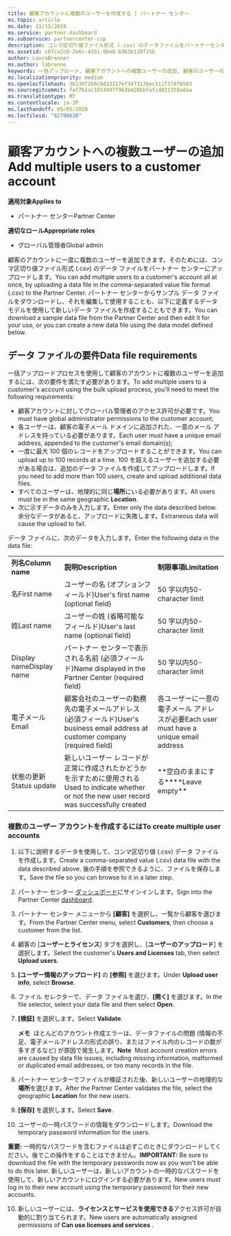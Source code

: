 ```yaml
---
title: 顧客アカウントに複数のユーザーを作成する | パートナー センター
ms.topic: article
ms.date: 11/13/2019
ms.service: partner-dashboard
ms.subservice: partnercenter-csp
description: コンマ区切り値ファイル形式 (.csv) のデータファイルをパートナーセンターにアップロードすることで、顧客のアカウントに複数のユーザーを一度に追加する方法について説明します。
ms.assetid: c6fca2c0-2e6c-41b1-9be8-b363b139f15b
author: LauraBrenner
ms.author: labrenne
keywords: 一括アップロード, 顧客アカウントへの複数ユーザーの追加, 顧客のユーザーの追加, 顧客のユーザーの一括アップロード, 顧客アカウント, 顧客のユーザー, ユーザー
ms.localizationpriority: medium
ms.openlocfilehash: 36130f268c9d33217ef3473136ec511f374fb583
ms.sourcegitcommit: faf7b1ac1653497f963b428bbfafcd821378adaa
ms.translationtype: MT
ms.contentlocale: ja-JP
ms.lasthandoff: 05/05/2020
ms.locfileid: "82798630"
---
```

# <a name="add-multiple-users-to-a-customer-account"></a><span data-ttu-id="9a249-104">顧客アカウントへの複数ユーザーの追加</span><span class="sxs-lookup"><span data-stu-id="9a249-104">Add multiple users to a customer account</span></span>

<span data-ttu-id="9a249-105">**適用対象**</span><span class="sxs-lookup"><span data-stu-id="9a249-105">**Applies to**</span></span>

- <span data-ttu-id="9a249-106">パートナー センター</span><span class="sxs-lookup"><span data-stu-id="9a249-106">Partner Center</span></span>

<span data-ttu-id="9a249-107">**適切なロール**</span><span class="sxs-lookup"><span data-stu-id="9a249-107">**Appropriate roles**</span></span>

- <span data-ttu-id="9a249-108">グローバル管理者</span><span class="sxs-lookup"><span data-stu-id="9a249-108">Global admin</span></span>

<span data-ttu-id="9a249-109">顧客のアカウントに一度に複数のユーザーを追加できます。そのためには、コンマ区切り値ファイル形式 (.csv) のデータ ファイルをパートナー センターにアップロードします。</span><span class="sxs-lookup"><span data-stu-id="9a249-109">You can add multiple users to a customer's account all at once, by uploading a data file in the comma-separated value file format (.csv) to the Partner Center.</span></span> <span data-ttu-id="9a249-110">パートナー センターからサンプル データ ファイルをダウンロードし、それを編集して使用することも、以下に定義するデータ モデルを使用して新しいデータ ファイルを作成することもできます。</span><span class="sxs-lookup"><span data-stu-id="9a249-110">You can download a sample data file from the Partner Center and then edit it for your use, or you can create a new data file using the data model defined below.</span></span>

## <a name="data-file-requirements"></a><a href="" id="creatingtheimportcsvfile"></a><span data-ttu-id="9a249-111">データ ファイルの要件</span><span class="sxs-lookup"><span data-stu-id="9a249-111">Data file requirements</span></span>

<span data-ttu-id="9a249-112">一括アップロードプロセスを使用して顧客のアカウントに複数のユーザーを追加するには、次の要件を満たす必要があります。</span><span class="sxs-lookup"><span data-stu-id="9a249-112">To add multiple users to a customer's account using the bulk upload process, you'll need to meet the following requirements:</span></span>

- <span data-ttu-id="9a249-113">顧客アカウントに対してグローバル管理者のアクセス許可が必要です。</span><span class="sxs-lookup"><span data-stu-id="9a249-113">You must have global administrator permissions to the customer account;</span></span>
- <span data-ttu-id="9a249-114">各ユーザーは、顧客の電子メール ドメインに追加された、一意のメール アドレスを持っている必要があります。</span><span class="sxs-lookup"><span data-stu-id="9a249-114">Each user must have a unique email address, appended to the customer's email domain(s);</span></span>
- <span data-ttu-id="9a249-115">一度に最大 100 個のレコードをアップロードすることができます。</span><span class="sxs-lookup"><span data-stu-id="9a249-115">You can upload up to 100 records at a time.</span></span> <span data-ttu-id="9a249-116">100 を超えるユーザーを追加する必要がある場合は、追加のデータ ファイルを作成してアップロードします。</span><span class="sxs-lookup"><span data-stu-id="9a249-116">If you need to add more than 100 users, create and upload additional data files.</span></span>
- <span data-ttu-id="9a249-117">すべてのユーザーは、地理的に同じ**場所**にいる必要があります。</span><span class="sxs-lookup"><span data-stu-id="9a249-117">All users must be in the same geographic **Location**.</span></span>
- <span data-ttu-id="9a249-118">次に示すデータのみを入力します。</span><span class="sxs-lookup"><span data-stu-id="9a249-118">Enter only the data described below.</span></span> <span data-ttu-id="9a249-119">余分なデータがあると、アップロードに失敗します。</span><span class="sxs-lookup"><span data-stu-id="9a249-119">Extraneous data will cause the upload to fail.</span></span>

<span data-ttu-id="9a249-120">データ ファイルに、次のデータを入力します。</span><span class="sxs-lookup"><span data-stu-id="9a249-120">Enter the following data in the data file:</span></span>

|                 |                                                                              |                                            |
|-----------------|------------------------------------------------------------------------------|--------------------------------------------|
| <span data-ttu-id="9a249-121">**列名**</span><span class="sxs-lookup"><span data-stu-id="9a249-121">**Column name**</span></span> | <span data-ttu-id="9a249-122">**説明**</span><span class="sxs-lookup"><span data-stu-id="9a249-122">**Description**</span></span>                                                              | <span data-ttu-id="9a249-123">**制限事項**</span><span class="sxs-lookup"><span data-stu-id="9a249-123">**Limitation**</span></span>                             |
| <span data-ttu-id="9a249-124">名</span><span class="sxs-lookup"><span data-stu-id="9a249-124">First name</span></span>      | <span data-ttu-id="9a249-125">ユーザーの名 (オプションフィールド)</span><span class="sxs-lookup"><span data-stu-id="9a249-125">User's first name (optional field)</span></span>                                           | <span data-ttu-id="9a249-126">50 字以内</span><span class="sxs-lookup"><span data-stu-id="9a249-126">50-character limit</span></span>                         |
| <span data-ttu-id="9a249-127">姓</span><span class="sxs-lookup"><span data-stu-id="9a249-127">Last name</span></span>       | <span data-ttu-id="9a249-128">ユーザーの姓 (省略可能なフィールド)</span><span class="sxs-lookup"><span data-stu-id="9a249-128">User's last name (optional field)</span></span>                                            | <span data-ttu-id="9a249-129">50 字以内</span><span class="sxs-lookup"><span data-stu-id="9a249-129">50-character limit</span></span>                         |
| <span data-ttu-id="9a249-130">Display name</span><span class="sxs-lookup"><span data-stu-id="9a249-130">Display name</span></span>    | <span data-ttu-id="9a249-131">パートナー センターで表示される名前 (必須フィールド)</span><span class="sxs-lookup"><span data-stu-id="9a249-131">Name displayed in the Partner Center (required field)</span></span>                            | <span data-ttu-id="9a249-132">50 字以内</span><span class="sxs-lookup"><span data-stu-id="9a249-132">50-character limit</span></span>                         |
| <span data-ttu-id="9a249-133">電子メール</span><span class="sxs-lookup"><span data-stu-id="9a249-133">Email</span></span>           | <span data-ttu-id="9a249-134">顧客会社のユーザーの勤務先の電子メールアドレス (必須フィールド)</span><span class="sxs-lookup"><span data-stu-id="9a249-134">User's business email address at customer company (required field)</span></span>           | <span data-ttu-id="9a249-135">各ユーザーに一意の電子メール アドレスが必要</span><span class="sxs-lookup"><span data-stu-id="9a249-135">Each user must have a unique email address</span></span> |
| <span data-ttu-id="9a249-136">状態の更新</span><span class="sxs-lookup"><span data-stu-id="9a249-136">Status update</span></span>   | <span data-ttu-id="9a249-137">新しいユーザー レコードが正常に作成されたかどうかを示すために使用される</span><span class="sxs-lookup"><span data-stu-id="9a249-137">Used to indicate whether or not the new user record was successfully created</span></span> | <span data-ttu-id="9a249-138">\*\*空白のままにする\*\*</span><span class="sxs-lookup"><span data-stu-id="9a249-138">\*\*Leave empty\*\*</span></span>                        |

### <a name="to-create-multiple-user-accounts"></a><a href="" id="createmultipleuseraccounts"></a><span data-ttu-id="9a249-139">複数のユーザー アカウントを作成するには</span><span class="sxs-lookup"><span data-stu-id="9a249-139">To create multiple user accounts</span></span>

<a href="" id="creatingtheaccounts"></a>

1. <span data-ttu-id="9a249-140">以下に説明するデータを使用して、コンマ区切り値 (.csv) データ ファイルを作成します。</span><span class="sxs-lookup"><span data-stu-id="9a249-140">Create a comma-separated value (.csv) data file with the data described above.</span></span> <span data-ttu-id="9a249-141">後の手順を参照できるように、ファイルを保存します。</span><span class="sxs-lookup"><span data-stu-id="9a249-141">Save the file so you can browse to it in a later step.</span></span>

2. <span data-ttu-id="9a249-142">パートナー センター [ダッシュボード](https://partner.microsoft.com/dashboard)にサインインします。</span><span class="sxs-lookup"><span data-stu-id="9a249-142">Sign into the Partner Center [dashboard](https://partner.microsoft.com/dashboard).</span></span>

3. <span data-ttu-id="9a249-143">パートナー センター メニューから **[顧客]** を選択し、一覧から顧客を選びます。</span><span class="sxs-lookup"><span data-stu-id="9a249-143">From the Partner Center menu, select **Customers**, then choose a customer from the list.</span></span>

4. <span data-ttu-id="9a249-144">顧客の [**ユーザーとライセンス**] タブを選択し、[**ユーザーのアップロード**] を選択します。</span><span class="sxs-lookup"><span data-stu-id="9a249-144">Select the customer's **Users and Licenses** tab, then select **Upload users**.</span></span>

5. <span data-ttu-id="9a249-145">**[ユーザー情報のアップロード]** の **[参照]** を選びます。</span><span class="sxs-lookup"><span data-stu-id="9a249-145">Under **Upload user info**, select **Browse**.</span></span>

6. <span data-ttu-id="9a249-146">ファイル セレクターで、データ ファイルを選び、**[開く]** を選びます。</span><span class="sxs-lookup"><span data-stu-id="9a249-146">In the file selector, select your data file and then select **Open**.</span></span>

7. <span data-ttu-id="9a249-147">**[検証]** を選択します。</span><span class="sxs-lookup"><span data-stu-id="9a249-147">Select **Validate**.</span></span>

    <span data-ttu-id="9a249-148">**メモ**  ほとんどのアカウント作成エラーは、データファイルの問題 (情報の不足、電子メールアドレスの形式の誤り、またはファイル内のレコードの数が多すぎるなど) が原因で発生します。</span><span class="sxs-lookup"><span data-stu-id="9a249-148">**Note**  Most account creation errors are caused by data file issues, including missing information, malformed or duplicated email addresses, or too many records in the file.</span></span>

8. <span data-ttu-id="9a249-149">パートナー センターでファイルが検証された後、新しいユーザーの地理的な**場所**を選びます。</span><span class="sxs-lookup"><span data-stu-id="9a249-149">After the Partner Center validates the file, select the geographic **Location** for the new users.</span></span>
9. <span data-ttu-id="9a249-150">**[保存]** を選択します。</span><span class="sxs-lookup"><span data-stu-id="9a249-150">Select **Save**.</span></span>
10. <span data-ttu-id="9a249-151">ユーザーの一時パスワードの情報をダウンロードします。</span><span class="sxs-lookup"><span data-stu-id="9a249-151">Download the temporary password information for the users.</span></span>

<span data-ttu-id="9a249-152">**重要:** 一時的なパスワードを含むファイルは必ずこのときにダウンロードしてください。後でこの操作をすることはできません。</span><span class="sxs-lookup"><span data-stu-id="9a249-152">**IMPORTANT:** Be sure to download the file with the temporary passwords now as you won't be able to do this later.</span></span> <span data-ttu-id="9a249-153">新しいユーザーは、新しいアカウントの一時的なパスワードを使用して、新しいアカウントにログインする必要があります。</span><span class="sxs-lookup"><span data-stu-id="9a249-153">New users must log in to their new account using the temporary password for their new accounts.</span></span>

10. <span data-ttu-id="9a249-154">新しいユーザーには、**ライセンスとサービスを使用できる**アクセス許可が自動的に割り当てられます。</span><span class="sxs-lookup"><span data-stu-id="9a249-154">New users are automatically assigned permissions of **Can use licenses and services** .</span></span> 

 

 



